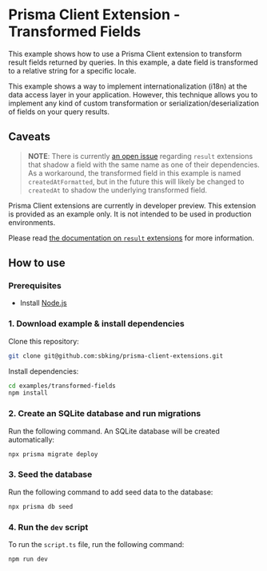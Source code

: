 # Prisma Client Extension - Transformed Fields

This example shows how to use a Prisma Client extension to transform result fields returned by queries. In this example, a date field is transformed to a relative string for a specific locale.

This example shows a way to implement internationalization (i18n) at the data access layer in your application. However, this technique allows you to implement any kind of custom transformation or serialization/deserialization of fields on your query results.

## Caveats

> **NOTE**: There is currently [an open issue](https://github.com/prisma/prisma/issues/16643) regarding `result` extensions that shadow a field with the same name as one of their dependencies. As a workaround, the transformed field in this example is named `createdAtFormatted`, but in the future this will likely be changed to `createdAt` to shadow the underlying transformed field.

Prisma Client extensions are currently in developer preview. This extension is provided as an example only. It is not intended to be used in production environments.

Please read [the documentation on `result` extensions](https://www.prisma.io/docs/concepts/components/prisma-client/client-extensions/result) for more information.

## How to use

### Prerequisites

- Install [Node.js](https://nodejs.org/en/download/)

### 1. Download example & install dependencies

Clone this repository:

```sh
git clone git@github.com:sbking/prisma-client-extensions.git
```

Install dependencies:

```sh
cd examples/transformed-fields
npm install
```

### 2. Create an SQLite database and run migrations

Run the following command. An SQLite database will be created automatically:

```sh
npx prisma migrate deploy
```

### 3. Seed the database

Run the following command to add seed data to the database:

```sh
npx prisma db seed
```

### 4. Run the `dev` script

To run the `script.ts` file, run the following command:

```sh
npm run dev
```
